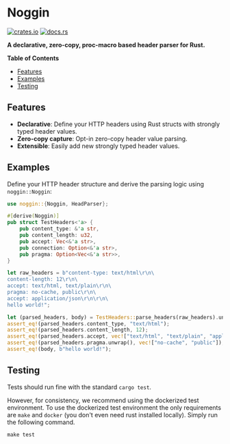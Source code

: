 # Noggin

[![crates.io][crates-badge]][crates-link]
[![docs.rs][docs-badge]][docs-link]

[crates-badge]: https://img.shields.io/crates/v/noggin
[crates-link]: https://crates.io/crates/noggin
[docs-badge]: https://img.shields.io/docsrs/noggin
[docs-link]: https://docs.rs/noggin/latest/noggin/

**A declarative, zero-copy, proc-macro based header parser for Rust.**

<!-- START doctoc generated TOC please keep comment here to allow auto update -->
<!-- DON'T EDIT THIS SECTION, INSTEAD RE-RUN doctoc TO UPDATE -->
**Table of Contents**

- [Features](#features)
- [Examples](#examples)
- [Testing](#testing)

<!-- END doctoc generated TOC please keep comment here to allow auto update -->

## Features

- **Declarative**: Define your HTTP headers using Rust structs with strongly typed header values.
- **Zero-copy capture**: Opt-in zero-copy header value parsing.
- **Extensible**: Easily add new strongly typed header values.

## Examples

Define your HTTP header structure and derive the parsing logic using `noggin::Noggin`:

```rust
use noggin::{Noggin, HeadParser};

#[derive(Noggin)]
pub struct TestHeaders<'a> {
    pub content_type: &'a str,
    pub content_length: u32,
    pub accept: Vec<&'a str>,
    pub connection: Option<&'a str>,
    pub pragma: Option<Vec<&'a str>>,
}

let raw_headers = b"content-type: text/html\r\n\
content-length: 12\r\n\
accept: text/html, text/plain\r\n\
pragma: no-cache, public\r\n\
accept: application/json\r\n\r\n\
hello world!";

let (parsed_headers, body) = TestHeaders::parse_headers(raw_headers).unwrap();
assert_eq!(parsed_headers.content_type, "text/html");
assert_eq!(parsed_headers.content_length, 12);
assert_eq!(parsed_headers.accept, vec!["text/html", "text/plain", "application/json"]);
assert_eq!(parsed_headers.pragma.unwrap(), vec!["no-cache", "public"]);
assert_eq!(body, b"hello world!");
```

## Testing

Tests should run fine with the standard `cargo test`.

However, for consistency, we recommend using the dockerized test environment.
To use the dockerized test environment the only requirements are `make` and
`docker` (you don't even need rust installed locally). Simply run the
following command.

```
make test
```
